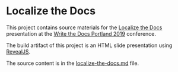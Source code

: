 # Localize the Docs

This project contains source materials for the [Localize the Docs](https://www.writethedocs.org/conf/portland/2019/speakers/#speaker-portland-2019-paul-wallace) presentation at the [Write the Docs Portland 2019](https://www.writethedocs.org/conf/portland/2019/) conference.

The build artifact of this project is an HTML slide presentation using [RevealJS](https://github.com/hakimel/reveal.js/).

The source content is in the [localize-the-docs.md](localize-the-docs.md) file.
